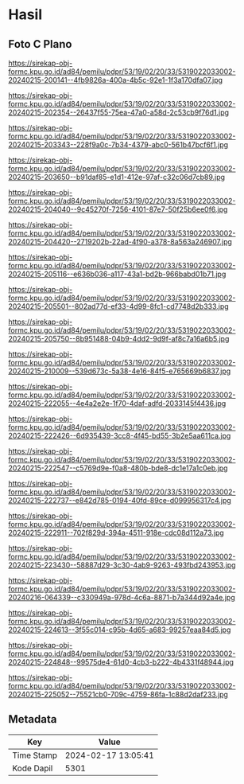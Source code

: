 # Hasil

## Foto C Plano

https://sirekap-obj-formc.kpu.go.id/ad84/pemilu/pdpr/53/19/02/20/33/5319022033002-20240215-200141--4fb9826a-400a-4b5c-92e1-1f3a170dfa07.jpg

https://sirekap-obj-formc.kpu.go.id/ad84/pemilu/pdpr/53/19/02/20/33/5319022033002-20240215-202354--26437f55-75ea-47a0-a58d-2c53cb9f76d1.jpg

https://sirekap-obj-formc.kpu.go.id/ad84/pemilu/pdpr/53/19/02/20/33/5319022033002-20240215-203343--228f9a0c-7b34-4379-abc0-561b47bcf6f1.jpg

https://sirekap-obj-formc.kpu.go.id/ad84/pemilu/pdpr/53/19/02/20/33/5319022033002-20240215-203650--b91daf85-e1d1-412e-97af-c32c06d7cb89.jpg

https://sirekap-obj-formc.kpu.go.id/ad84/pemilu/pdpr/53/19/02/20/33/5319022033002-20240215-204040--9c45270f-7256-4101-87e7-50f25b6ee0f6.jpg

https://sirekap-obj-formc.kpu.go.id/ad84/pemilu/pdpr/53/19/02/20/33/5319022033002-20240215-204420--2719202b-22ad-4f90-a378-8a563a246907.jpg

https://sirekap-obj-formc.kpu.go.id/ad84/pemilu/pdpr/53/19/02/20/33/5319022033002-20240215-205116--e636b036-a117-43a1-bd2b-966babd01b71.jpg

https://sirekap-obj-formc.kpu.go.id/ad84/pemilu/pdpr/53/19/02/20/33/5319022033002-20240215-205501--802ad77d-ef33-4d99-8fc1-cd7748d2b333.jpg

https://sirekap-obj-formc.kpu.go.id/ad84/pemilu/pdpr/53/19/02/20/33/5319022033002-20240215-205750--8b951488-04b9-4dd2-9d9f-af8c7a16a6b5.jpg

https://sirekap-obj-formc.kpu.go.id/ad84/pemilu/pdpr/53/19/02/20/33/5319022033002-20240215-210009--539d673c-5a38-4e16-84f5-e765669b6837.jpg

https://sirekap-obj-formc.kpu.go.id/ad84/pemilu/pdpr/53/19/02/20/33/5319022033002-20240215-222055--4e4a2e2e-1f70-4daf-adfd-2033145f4436.jpg

https://sirekap-obj-formc.kpu.go.id/ad84/pemilu/pdpr/53/19/02/20/33/5319022033002-20240215-222426--6d935439-3cc8-4f45-bd55-3b2e5aa611ca.jpg

https://sirekap-obj-formc.kpu.go.id/ad84/pemilu/pdpr/53/19/02/20/33/5319022033002-20240215-222547--c5769d9e-f0a8-480b-bde8-dc1e17a1c0eb.jpg

https://sirekap-obj-formc.kpu.go.id/ad84/pemilu/pdpr/53/19/02/20/33/5319022033002-20240215-222737--e842d785-0194-40fd-89ce-d099956317c4.jpg

https://sirekap-obj-formc.kpu.go.id/ad84/pemilu/pdpr/53/19/02/20/33/5319022033002-20240215-222911--702f829d-394a-4511-918e-cdc08d112a73.jpg

https://sirekap-obj-formc.kpu.go.id/ad84/pemilu/pdpr/53/19/02/20/33/5319022033002-20240215-223430--58887d29-3c30-4ab9-9263-493fbd243953.jpg

https://sirekap-obj-formc.kpu.go.id/ad84/pemilu/pdpr/53/19/02/20/33/5319022033002-20240216-064339--c330949a-978d-4c6a-8871-b7a344d92a4e.jpg

https://sirekap-obj-formc.kpu.go.id/ad84/pemilu/pdpr/53/19/02/20/33/5319022033002-20240215-224613--3f55c014-c95b-4d65-a683-99257eaa84d5.jpg

https://sirekap-obj-formc.kpu.go.id/ad84/pemilu/pdpr/53/19/02/20/33/5319022033002-20240215-224848--99575de4-61d0-4cb3-b222-4b4331f48944.jpg

https://sirekap-obj-formc.kpu.go.id/ad84/pemilu/pdpr/53/19/02/20/33/5319022033002-20240215-225052--75521cb0-709c-4759-86fa-1c88d2daf233.jpg


## Metadata

| Key        | Value               |
| ---------- | ------------------- |
| Time Stamp | 2024-02-17 13:05:41 |
| Kode Dapil | 5301                |



